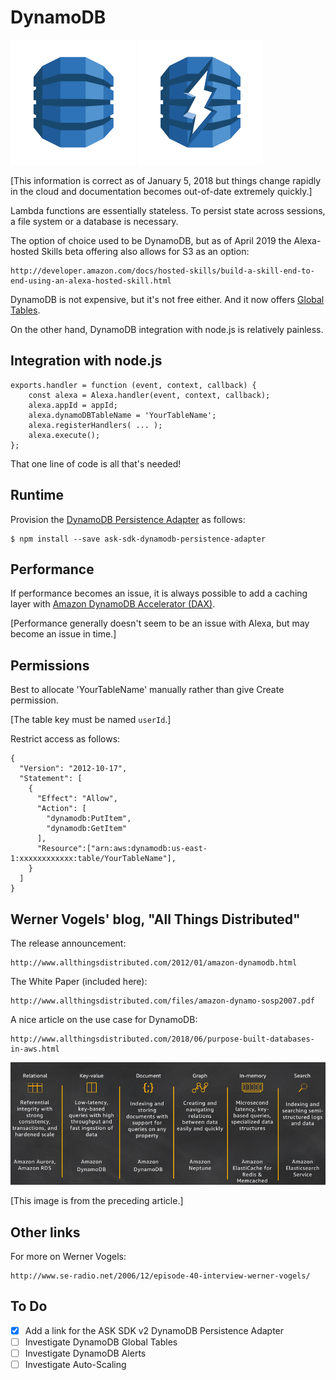 # DynamoDB

![AWS DynamoDB](images/Database_AmazonDynamoDB.svg) ![AWS DynamoDB Accelerator (DAX)](images/Database_AmazonDynamoDBAccelerator.svg)

[This information is correct as of January 5, 2018 but things change rapidly in the cloud and documentation becomes out-of-date extremely quickly.]

Lambda functions are essentially stateless. To persist state across sessions, a file system or a database is necessary.

The option of choice used to be DynamoDB, but as of April 2019 the Alexa-hosted Skills beta offering also allows for S3 as an option:

    http://developer.amazon.com/docs/hosted-skills/build-a-skill-end-to-end-using-an-alexa-hosted-skill.html

DynamoDB is not expensive, but it's not free either. And it now offers [Global Tables](http://aws.amazon.com/dynamodb/global-tables/).

On the other hand, DynamoDB integration with node.js is relatively painless.

## Integration with node.js

```node
exports.handler = function (event, context, callback) {
    const alexa = Alexa.handler(event, context, callback);
    alexa.appId = appId;
    alexa.dynamoDBTableName = 'YourTableName';
    alexa.registerHandlers( ... );
    alexa.execute();
};
```

That one line of code is all that's needed!

## Runtime

Provision the
[DynamoDB Persistence Adapter](https://github.com/alexa/alexa-skills-kit-sdk-for-nodejs/tree/2.0.x/ask-sdk-dynamodb-persistence-adapter)
as follows:

    $ npm install --save ask-sdk-dynamodb-persistence-adapter

## Performance

If performance becomes an issue, it is always possible to add a caching layer with
[Amazon DynamoDB Accelerator (DAX)](http://aws.amazon.com/dynamodb/dax/).

[Performance generally doesn't seem to be an issue with Alexa, but may become an issue in time.]

## Permissions

Best to allocate 'YourTableName' manually rather than give Create permission.

[The table key must be named `userId`.]

Restrict access as follows:

	{
	  "Version": "2012-10-17",
	  "Statement": [
	    {
	      "Effect": "Allow",
	      "Action": [
	        "dynamodb:PutItem",
	        "dynamodb:GetItem"
	      ],
	      "Resource":["arn:aws:dynamodb:us-east-1:xxxxxxxxxxxx:table/YourTableName"],
	    }
	  ]
	}

## Werner Vogels' blog, "All Things Distributed"

The release announcement:

    http://www.allthingsdistributed.com/2012/01/amazon-dynamodb.html

The White Paper (included here):

    http://www.allthingsdistributed.com/files/amazon-dynamo-sosp2007.pdf

A nice article on the use case for DynamoDB:

    http://www.allthingsdistributed.com/2018/06/purpose-built-databases-in-aws.html

![AWS Databases compared](images/databases.png)

[This image is from the preceding article.]

## Other links

For more on Werner Vogels:

    http://www.se-radio.net/2006/12/episode-40-interview-werner-vogels/

## To Do

- [x] Add a link for the ASK SDK v2 DynamoDB Persistence Adapter
- [ ] Investigate DynamoDB Global Tables
- [ ] Investigate DynamoDB Alerts
- [ ] Investigate Auto-Scaling
